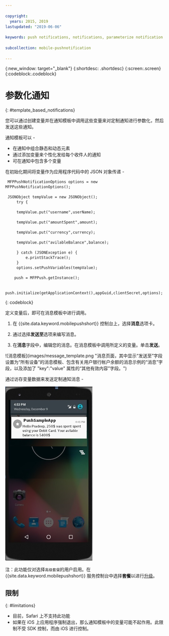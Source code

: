 ```yaml
---

copyright:
  years: 2015, 2019
lastupdated: "2019-06-06"

keywords: push notifications, notifications, parameterize notification

subcollection: mobile-pushnotification

---
```


{:new_window: target="_blank"}
{:shortdesc: .shortdesc}
{:screen:.screen}
{:codeblock:.codeblock}

# 参数化通知
{: #template_based_notifications}

您可以通过创建变量并在通知模板中调用这些变量来对定制通知进行参数化，然后发送这些通知。

通知模板可以 - 

 - 在通知中组合静态和动态元素
 - 通过添加变量来个性化发给每个收件人的通知
 - 可在通知中包含多个变量 

在初始化期间将变量作为应用程序代码中的 JSON 对象传递 -

    
   ```
    MFPPushNotificationOptions options = new MFPPushNotificationOptions();

    JSONObject tempValue = new JSONObject();
        try {
        
		tempValue.put("username",userName);
        
        tempValue.put("amountSpent",amount);
		
        tempValue.put("currency",currency);
		
        tempValue.put("avilableBalance",balance);
        
		} catch (JSONException e) {
            e.printStackTrace();
        }
        options.setPushVariables(tempValue); 
	   
	   push = MFPPush.getInstance();

       push.initialize(getApplicationContext(),appGuid,clientSecret,options);
   ```
{: codeblock}


定义变量后，即可在消息模板中进行调用。

1. 在 {{site.data.keyword.mobilepushshort}} 控制台上，选择**消息**选项卡。

2. 通过选择**发送至**选项来编写消息。

3. 在**消息**字段中，编辑您的消息。在消息模板中调用所定义的变量。单击**发送**。

![消息模板](images/message_template.png "消息页面，其中显示“发送至”字段设置为“所有设备”的消息模板、包含有关用户银行帐户余额的消息示例的“消息”字段，以及添加了 "key":"value" 属性的“其他有效内容”字段。")

通过访存变量数据来发送定制通知消息 -

![消息示例](images/message_template_example.jpg "基于消息模板的通知示例")

注：此功能仅对选择`高级套餐`的用户启用。在 {{site.data.keyword.mobilepushshort}} 服务控制台中选择**套餐**以进行[升级](https://cloud.ibm.com/docs/account?topic=account-changing#changing)。

## 限制
{: #limitations}

 - 目前，Safari 上不支持此功能
 - 如果在 iOS 上应用程序强制退出，那么通知模板中的变量可能不起作用。此限制不受 SDK 控制，而由 iOS 进行控制。

